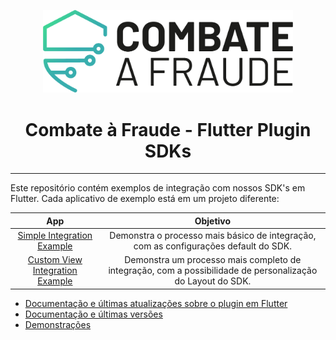 <div align="center">
  
  [<img width="400px" src="/resources/combateafraude_logo.png?raw=true">](https://combateafraude.com)

  # Combate à Fraude - Flutter Plugin SDKs
</div>

<hr>

Este repositório contém exemplos de integração com nossos SDK's em Flutter. Cada aplicativo de exemplo está em um projeto diferente:

| App | Objetivo |
| :--: | :--: |
| [Simple Integration Example](https://github.com/combateafraude/Flutter_Examples/tree/main/simple_integration) | Demonstra o processo mais básico de integração, com as configurações default do SDK. |
| [Custom View Integration Example](https://github.com/combateafraude/Flutter_Examples/tree/main/custom_view_integration) | Demonstra um processo mais completo de integração, com a possibilidade de personalização do Layout do SDK. |


- [Documentação e últimas atualizações sobre o plugin em Flutter](https://github.com/combateafraude/Flutter)
- [Documentação e últimas versões](https://docs.combateafraude.com/docs/mobile/introduction/home/)
- [Demonstrações](https://www.youtube.com/channel/UCTiFK4bKZdSY1yBFAIbrADg)

